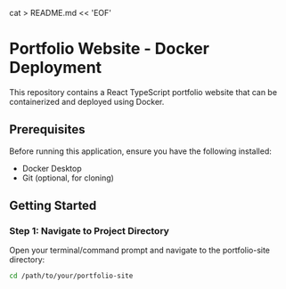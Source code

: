 cat > README.md << 'EOF'
# Portfolio Website - Docker Deployment

This repository contains a React TypeScript portfolio website that can be containerized and deployed using Docker.

## Prerequisites

Before running this application, ensure you have the following installed:
- Docker Desktop
- Git (optional, for cloning)

## Getting Started

### Step 1: Navigate to Project Directory

Open your terminal/command prompt and navigate to the portfolio-site directory:

```bash
cd /path/to/your/portfolio-site
